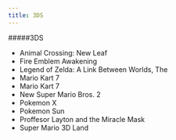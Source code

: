 ```yaml
---
title: 3DS
---
```


#####3DS

- Animal Crossing: New Leaf
- Fire Emblem Awakening
- Legend of Zelda: A Link Between Worlds, The
- Mario Kart 7
- Mario Kart 7
- New Super Mario Bros. 2
- Pokemon X
- Pokemon Sun
- Proffesor Layton and the Miracle Mask
- Super Mario 3D Land
